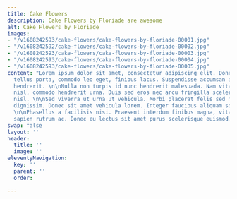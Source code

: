 ```yaml
---
title: Cake Flowers
description: Cake Flowers by Floriade are awesome
alt: Cake Flowers by Floriade
images:
- "/v1608242593/cake-flowers/cake-flowers-by-floriade-00001.jpg"
- "/v1608242592/cake-flowers/cake-flowers-by-floriade-00002.jpg"
- "/v1608242593/cake-flowers/cake-flowers-by-floriade-00003.jpg"
- "/v1608242593/cake-flowers/cake-flowers-by-floriade-00004.jpg"
- "/v1608242593/cake-flowers/cake-flowers-by-floriade-00005.jpg"
content: "Lorem ipsum dolor sit amet, consectetur adipiscing elit. Donec sit amet
  tellus porta, commodo leo eget, finibus lacus. Suspendisse accumsan ante eget tincidunt
  hendrerit. \n\nNulla non turpis id nunc hendrerit malesuada. Nam vitae accumsan
  nisl, commodo hendrerit urna. Duis sed eros nec arcu fringilla scelerisque vel nec
  nisl. \n\nSed viverra ut urna ut vehicula. Morbi placerat felis sed mauris vehicula
  dignissim. Donec sit amet vehicula lorem. Integer faucibus aliquam sollicitudin.
  \n\nPhasellus a facilisis nisi. Praesent interdum finibus magna, vitae consequat
  sapien rutrum ac. Donec eu lectus sit amet purus scelerisque euismod."
swap: false
layout: ''
header:
  title: ''
  image: ''
eleventyNavigation:
  key: ''
  parent: ''
  order: 

---
```

